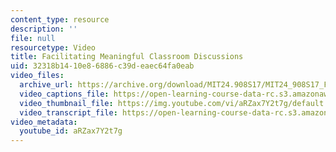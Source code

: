 ```yaml
---
content_type: resource
description: ''
file: null
resourcetype: Video
title: Facilitating Meaningful Classroom Discussions
uid: 32318b14-10e8-6886-c39d-eaec64fa0eab
video_files:
  archive_url: https://archive.org/download/MIT24.908S17/MIT24_908S17_Facilitating_Discussions_English_300k.mp4
  video_captions_file: https://open-learning-course-data-rc.s3.amazonaws.com/24-908-creole-languages-and-caribbean-identities-spring-2017/aaa13501b28759c9ba95359e1482d87f_aRZax7Y2t7g.vtt
  video_thumbnail_file: https://img.youtube.com/vi/aRZax7Y2t7g/default.jpg
  video_transcript_file: https://open-learning-course-data-rc.s3.amazonaws.com/24-908-creole-languages-and-caribbean-identities-spring-2017/6392671eb15bc48900a5d87503ae2a32_aRZax7Y2t7g.pdf
video_metadata:
  youtube_id: aRZax7Y2t7g
---
```

